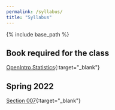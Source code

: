```yaml
---
permalink: /syllabus/
title: "Syllabus"
---
```


{% include base_path %}

## Book required for the class

[OpenIntro Statistics](https://www.openintro.org/book/os/){:target="_blank"}

## Spring 2022

[Section 007](https://github.com/IntroToStatNCAT/IntroToStatNCAT.github.io/blob/main/files/Syllabus/MATH224007-Syllabus-Sp22-updated.pdf){:target="_blank"}
